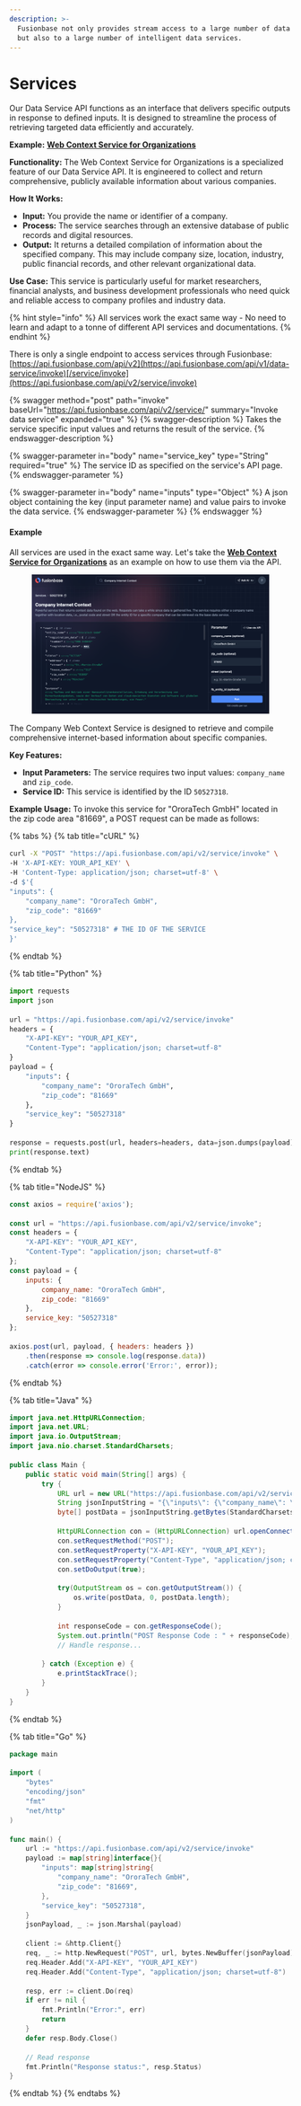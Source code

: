 ```yaml
---
description: >-
  Fusionbase not only provides stream access to a large number of data sources
  but also to a large number of intelligent data services.
---
```


# Services

Our Data Service API functions as an interface that delivers specific outputs in response to defined inputs. It is designed to streamline the process of retrieving targeted data efficiently and accurately.

**Example:** [**Web Context Service for Organizations**](https://fusionbase.com/en/data/service/50527318/Company%20Internet%20Context)

**Functionality:** The Web Context Service for Organizations is a specialized feature of our Data Service API. It is engineered to collect and return comprehensive, publicly available information about various companies.

**How It Works:**

* **Input:** You provide the name or identifier of a company.
* **Process:** The service searches through an extensive database of public records and digital resources.
* **Output:** It returns a detailed compilation of information about the specified company. This may include company size, location, industry, public financial records, and other relevant organizational data.

**Use Case:** This service is particularly useful for market researchers, financial analysts, and business development professionals who need quick and reliable access to company profiles and industry data.



{% hint style="info" %}
All services work the exact same way - No need to learn and adapt to a tonne of different API services and documentations.
{% endhint %}

There is only a single endpoint to access services through Fusionbase:\
[https://api.fusionbase.com/api/v2](https://api.fusionbase.com/api/v1/data-service/invoke)[/service/invoke](https://api.fusionbase.com/api/v2/service/invoke)

{% swagger method="post" path="invoke" baseUrl="https://api.fusionbase.com/api/v2/service/" summary="Invoke data service" expanded="true" %}
{% swagger-description %}
Takes the service specific input values and returns the result of the service.&#x20;
{% endswagger-description %}

{% swagger-parameter in="body" name="service_key" type="String" required="true" %}
The service ID as specified on the service's API page.
{% endswagger-parameter %}

{% swagger-parameter in="body" name="inputs" type="Object" %}
A json object containing the key (input parameter name) and value pairs to invoke the data service.
{% endswagger-parameter %}
{% endswagger %}

#### Example

All services are used in the exact same way. Let's take the [**Web Context Service for Organizations**](https://fusionbase.com/en/data/service/50527318/Company%20Internet%20Context) as an example on how to use them via the API.

<figure><img src="../.gitbook/assets/image.png" alt=""><figcaption></figcaption></figure>

The Company Web Context Service is designed to retrieve and compile comprehensive internet-based information about specific companies.

**Key Features:**

* **Input Parameters:** The service requires two input values: `company_name` and `zip_code`.
* **Service ID:** This service is identified by the ID `50527318`.

**Example Usage:** To invoke this service for "OroraTech GmbH" located in the zip code area "81669", a POST request can be made as follows:



{% tabs %}
{% tab title="cURL" %}
```bash
curl -X "POST" "https://api.fusionbase.com/api/v2/service/invoke" \
-H 'X-API-KEY: YOUR_API_KEY' \
-H 'Content-Type: application/json; charset=utf-8' \
-d $'{
"inputs": {
    "company_name": "OroraTech GmbH",
    "zip_code": "81669"
},
"service_key": "50527318" # THE ID OF THE SERVICE
}'
```
{% endtab %}

{% tab title="Python" %}
```python
import requests
import json

url = "https://api.fusionbase.com/api/v2/service/invoke"
headers = {
    "X-API-KEY": "YOUR_API_KEY",
    "Content-Type": "application/json; charset=utf-8"
}
payload = {
    "inputs": {
        "company_name": "OroraTech GmbH",
        "zip_code": "81669"
    },
    "service_key": "50527318"
}

response = requests.post(url, headers=headers, data=json.dumps(payload))
print(response.text)

```
{% endtab %}

{% tab title="NodeJS" %}
```javascript
const axios = require('axios');

const url = "https://api.fusionbase.com/api/v2/service/invoke";
const headers = {
    "X-API-KEY": "YOUR_API_KEY",
    "Content-Type": "application/json; charset=utf-8"
};
const payload = {
    inputs: {
        company_name: "OroraTech GmbH",
        zip_code: "81669"
    },
    service_key: "50527318"
};

axios.post(url, payload, { headers: headers })
    .then(response => console.log(response.data))
    .catch(error => console.error('Error:', error));

```
{% endtab %}

{% tab title="Java" %}
```java
import java.net.HttpURLConnection;
import java.net.URL;
import java.io.OutputStream;
import java.nio.charset.StandardCharsets;

public class Main {
    public static void main(String[] args) {
        try {
            URL url = new URL("https://api.fusionbase.com/api/v2/service/invoke");
            String jsonInputString = "{\"inputs\": {\"company_name\": \"OroraTech GmbH\", \"zip_code\": \"81669\"}, \"service_key\": \"50527318\"}";
            byte[] postData = jsonInputString.getBytes(StandardCharsets.UTF_8);

            HttpURLConnection con = (HttpURLConnection) url.openConnection();
            con.setRequestMethod("POST");
            con.setRequestProperty("X-API-KEY", "YOUR_API_KEY");
            con.setRequestProperty("Content-Type", "application/json; charset=utf-8");
            con.setDoOutput(true);

            try(OutputStream os = con.getOutputStream()) {
                os.write(postData, 0, postData.length);
            }

            int responseCode = con.getResponseCode();
            System.out.println("POST Response Code : " + responseCode);
            // Handle response...

        } catch (Exception e) {
            e.printStackTrace();
        }
    }
}

```
{% endtab %}

{% tab title="Go" %}
```go
package main

import (
    "bytes"
    "encoding/json"
    "fmt"
    "net/http"
)

func main() {
    url := "https://api.fusionbase.com/api/v2/service/invoke"
    payload := map[string]interface{}{
        "inputs": map[string]string{
            "company_name": "OroraTech GmbH",
            "zip_code": "81669",
        },
        "service_key": "50527318",
    }
    jsonPayload, _ := json.Marshal(payload)

    client := &http.Client{}
    req, _ := http.NewRequest("POST", url, bytes.NewBuffer(jsonPayload))
    req.Header.Add("X-API-KEY", "YOUR_API_KEY")
    req.Header.Add("Content-Type", "application/json; charset=utf-8")

    resp, err := client.Do(req)
    if err != nil {
        fmt.Println("Error:", err)
        return
    }
    defer resp.Body.Close()
    
    // Read response
    fmt.Println("Response status:", resp.Status)
}


```
{% endtab %}
{% endtabs %}
